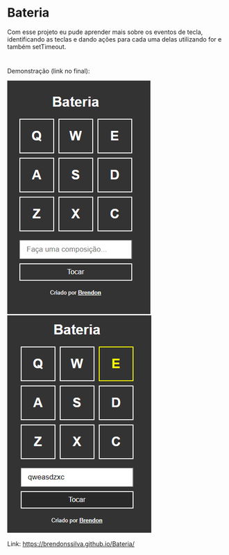# Bateria

Com esse projeto eu pude aprender mais sobre os eventos de tecla, identificando as teclas e dando ações para cada uma delas utilizando for e também setTimeout.

#

Demonstração (link no final):

<img src="images/img1.png">
<img src="images/img2.png">

Link: <a target="_blank">https://brendonssilva.github.io/Bateria/</a>